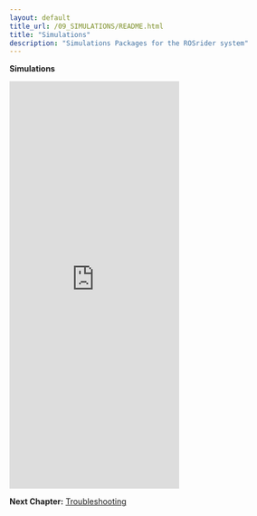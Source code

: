 ```yaml
---
layout: default
title_url: /09_SIMULATIONS/README.html
title: "Simulations"
description: "Simulations Packages for the ROSrider system"
---
```


__Simulations__

<iframe height="720" src="https://www.youtube.com/embed/uE3CZ2QHIJQ?&autoplay=1" frameborder="0" allowfullscreen></iframe>

__Next Chapter:__ [Troubleshooting](../10_DEBUG/README.md)